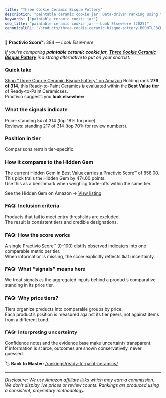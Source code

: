 ```yaml
---
title: "Three Cookie Ceramic Bisque Pottery"
description: "paintable ceramic cookie jar: Data-driven ranking using the Practivio Score™. Positioned by quality, value, demand, findability, momentum."
keywords: ["paintable ceramic cookie jar"]
seo_title: "paintable ceramic cookie jar — Look Elsewhere (2025)"
canonicalURL: "/products/three-cookie-ceramic-bisque-pottery-B0DHTLJ3CH/"
---
```


**🚫 Practivio Score™:** 384 — _Look Elsewhere_


*If you're comparing **paintable ceramic cookie jar**, **[Three Cookie Ceramic Bisque Pottery](https://www.amazon.com/dp/B0DHTLJ3CH?tag=practivio-20)** is a strong alternative to put on your shortlist.*
### Quick take
[Shop “Three Cookie Ceramic Bisque Pottery” on Amazon](https://www.amazon.com/dp/B0DHTLJ3CH?tag=practivio-20)
Holding rank **276 of 314**, this Ready-to-Paint Ceramics is evaluated within the **Best Value tier** of Ready-to-Paint Ceramicses.  
Practivio suggests you **look elsewhere**.

### What the signals indicate
Price: standing 54 of 314 (top 18% for price).  
Reviews: standing 217 of 314 (top 70% for review numbers).  

### Position in tier
Comparisons remain tier-specific.

### How it compares to the Hidden Gem
The current Hidden Gem in Best Value carries a Practivio Score™ of 858.00.  
This pick trails the Hidden Gem by 474.00 points.  
Use this as a benchmark when weighing trade-offs within the same tier.  

See the Hidden Gem on Amazon → [View listing](https://www.amazon.com/dp/B075L8LCTG?tag=practivio-20)

### FAQ: Inclusion criteria
Products that fail to meet entry thresholds are excluded.  
The result is consistent tiers and credible designations.

### FAQ: How the score works
A single Practivio Score™ (0–100) distills observed indicators into one comparable metric per tier.  
When information is missing, the score explicitly reflects that uncertainty.

### FAQ: What “signals” means here
We treat signals as the aggregated inputs behind a product’s comparative standing in its price tier.

### FAQ: Why price tiers?
Tiers organize products into comparable groups by price.  
Each product’s position is measured against its tier peers, not against items from a different band.

### FAQ: Interpreting uncertainty
Confidence notes and the evidence base make uncertainty transparent.  
If information is scarce, outcomes are shown conservatively, never guessed.


🏷️ **Back to Master:** [/rankings/ready-to-paint-ceramics/](/rankings/ready-to-paint-ceramics/)

---
_Disclosure: We use Amazon affiliate links which may earn a commission. We don’t display live prices or review counts. Rankings are produced using a consistent, proprietary methodology._
